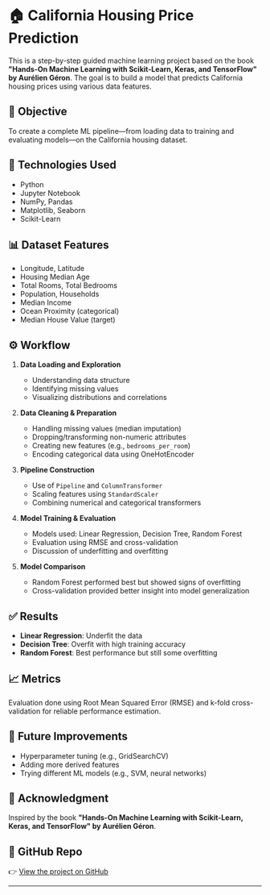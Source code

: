 # 🏠 California Housing Price Prediction

This is a step-by-step guided machine learning project based on the book **"Hands-On Machine Learning with Scikit-Learn, Keras, and TensorFlow" by Aurélien Géron**. The goal is to build a model that predicts California housing prices using various data features.

## 📌 Objective

To create a complete ML pipeline—from loading data to training and evaluating models—on the California housing dataset.

## 🧰 Technologies Used

- Python
- Jupyter Notebook
- NumPy, Pandas
- Matplotlib, Seaborn
- Scikit-Learn

## 📊 Dataset Features

- Longitude, Latitude
- Housing Median Age
- Total Rooms, Total Bedrooms
- Population, Households
- Median Income
- Ocean Proximity (categorical)
- Median House Value (target)

## ⚙️ Workflow

1. **Data Loading and Exploration**  
   - Understanding data structure  
   - Identifying missing values  
   - Visualizing distributions and correlations

2. **Data Cleaning & Preparation**  
   - Handling missing values (median imputation)  
   - Dropping/transforming non-numeric attributes  
   - Creating new features (e.g., `bedrooms_per_room`)  
   - Encoding categorical data using OneHotEncoder  

3. **Pipeline Construction**  
   - Use of `Pipeline` and `ColumnTransformer`  
   - Scaling features using `StandardScaler`  
   - Combining numerical and categorical transformers

4. **Model Training & Evaluation**  
   - Models used: Linear Regression, Decision Tree, Random Forest  
   - Evaluation using RMSE and cross-validation  
   - Discussion of underfitting and overfitting

5. **Model Comparison**  
   - Random Forest performed best but showed signs of overfitting  
   - Cross-validation provided better insight into model generalization  

## ✅ Results

- **Linear Regression**: Underfit the data  
- **Decision Tree**: Overfit with high training accuracy  
- **Random Forest**: Best performance but still some overfitting  

## 📈 Metrics

Evaluation done using Root Mean Squared Error (RMSE) and k-fold cross-validation for reliable performance estimation.

## 🔮 Future Improvements

- Hyperparameter tuning (e.g., GridSearchCV)  
- Adding more derived features  
- Trying different ML models (e.g., SVM, neural networks)

## 🙌 Acknowledgment

Inspired by the book **"Hands-On Machine Learning with Scikit-Learn, Keras, and TensorFlow" by Aurélien Géron**.

## 🔗 GitHub Repo

👉 [View the project on GitHub](https://github.com/shubhamjaglan20/Housing_project)

---

